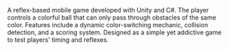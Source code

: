 A reflex-based mobile game developed with Unity and C#. The player controls a colorful ball that can only pass through obstacles of the same color. Features include a dynamic color-switching mechanic, collision detection, and a scoring system. Designed as a simple yet addictive game to test players' timing and reflexes.
